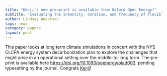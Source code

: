 ```yaml
---
title: "Kenji's new pre=print is available from Oxford Open Energy!"
subtitle: "Evaluating the intensity, duration, and frequency of flexible energy resources needed in a zero-emission, hydropower reliant power system"
author: Lindsay Anderson
tags: news
category: papers
layout: post
---
```



This paper looks at long term climate simulations in concert with the NYS CLCPA energy system decarbonization plan to explore the challenges that might arise in an operational setting over the middle-to-long term. The pre-print is available here https://doi.org/10.1093/ooenergy/oiad003, pending typesetting ny the journal. Congrats [Kenji](https://cals.cornell.edu/kenji-doering)! 